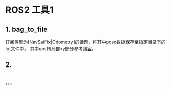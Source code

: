 # ROS2 工具1
## 1. bag_to_file
订阅类型为[NavSatFix|Odometry]的话题，将其中pose数据保存至指定目录下的txt文件中。
其中gps转局部xy部分参考[博客](https://blog.csdn.net/qq_42379069/article/details/122848853)。

## 2.

## ...
